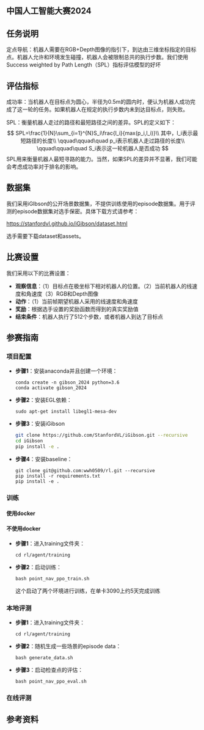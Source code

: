 ## 中国人工智能大赛2024



## 任务说明

定点导航：机器人需要在RGB+Depth图像的指引下，到达由三维坐标指定的目标点。机器人允许和环境发生碰撞，机器人会被限制总共的执行步数。我们使用Success weighted by Path Length（SPL）指标评估模型的好坏



## 评估指标

成功率：当机器人在目标点为圆心，半径为0.5m的圆内时，便认为机器人成功完成了这一轮的任务。如果机器人在规定的执行步数内未到达目标点，则失败。

SPL：衡量机器人走过的路径和最短路径之间的差异。SPL的定义如下：
$$
SPL=\frac{1}{N}\sum_{i=1}^{N}S_i\frac{l_i}{max(p_i,l_i)}\\
其中，l_i表示最短路径的长度\\
\qquad\qquad\quad p_i表示机器人走过路径的长度\\
\qquad\qquad\quad S_i表示这一轮机器人是否成功
$$
SPL用来衡量机器人最短寻路的能力。当然，如果SPL的差异并不显著，我们可能会考虑成功率对于排名的影响。



## 数据集

我们采用iGIbson的公开场景数据集，不提供训练使用的episode数据集。用于评测的episode数据集对选手保密。具体下载方式请参考：

https://stanfordvl.github.io/iGibson/dataset.html

选手需要下载dataset和assets。



## 比赛设置

我们采用以下的比赛设置：

* **观察信息**：（1）目标点在极坐标下相对机器人的位置。（2）当前机器人的线速度和角速度（3）RGB和Depth图像
* **动作**：（1）当前帧期望机器人采用的线速度和角速度
* **奖励**：根据选手设置的奖励函数而得到的真实奖励值
* **结束条件**：机器人执行了512个步数，或者机器人到达了目标点



## 参赛指南

### 项目配置

* **步骤1**：安装anaconda并且创建一个环境：

  ```
  conda create -n gibson_2024 python=3.6
  conda activate gibson_2024
  ```

* **步骤2**：安装EGL依赖：

  ```
  sudo apt-get install libegl1-mesa-dev
  ```

* **步骤3**：安装iGibson

  ```bash
  git clone https://github.com/StanfordVL/iGibson.git --recursive
  cd iGibson
  pip install -e .
  ```

* **步骤4**：安装baseline：

  ```
  git clone git@github.com:wwh0509/rl.git --recursive
  pip install -r requirements.txt
  pip install -e .
  ```

  





### 训练

#### 使用docker



#### 不使用docker

* **步骤1**：进入training文件夹：

  ```
  cd rl/agent/training
  ```

* **步骤2**：启动训练：

  ```
  bash point_nav_ppo_train.sh
  ```

  这个启动了两个环境进行训练，在单卡3090上约5天完成训练

### 本地评测

* **步骤1**：进入training文件夹：

  ```
  cd rl/agent/training
  ```

* **步骤2**：随机生成一些场景的episode data：

  ```
  bash generate_data.sh
  ```

* **步骤3**：启动检查点的评估：

  ```
  bash point_nav_ppo_eval.sh
  ```



### 在线评测





## 参考资料
